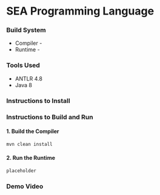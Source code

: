 # SEA Programming Language

### Build System
* Compiler - 
* Runtime -

### Tools Used
* ANTLR 4.8
* Java 8

### Instructions to Install

### Instructions to Build and Run

#### 1. Build the Compiler
```java
mvn clean install
```

#### 2. Run the Runtime
```java
placeholder
```

### Demo Video

